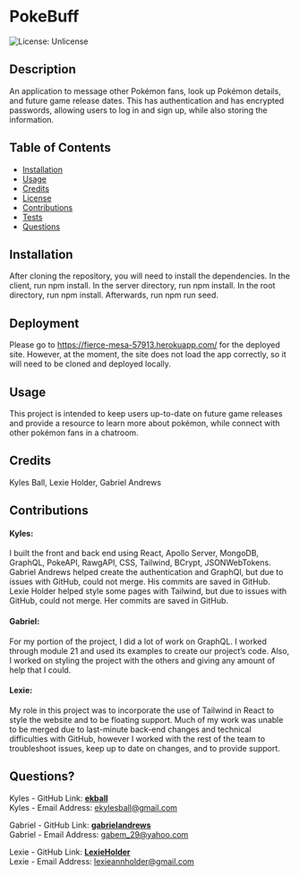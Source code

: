 # PokeBuff

![License: Unlicense](https://img.shields.io/badge/license-Unlicense-blue.svg)   

## Description
An application to message other Pokémon fans, look up Pokémon details, and future game release dates. This has authentication and has encrypted passwords, allowing users to log in and sign up, while also storing the information.   

        
## Table of Contents
* [Installation](#install)
* [Usage](#usage)
* [Credits](#credits)
* [License](#license)
* [Contributions](#contributions)
* [Tests](#tests)
* [Questions](#questions)   

         
## <a name="install"> Installation </a>
After cloning the repository, you will need to install the dependencies. In the client, run npm install. In the server directory, run npm install. In the root directory, run npm install. Afterwards, run npm run seed.

## Deployment
Please go to https://fierce-mesa-57913.herokuapp.com/ for the deployed site. However, at the moment, the site does not load the app correctly, so it will need to be cloned and deployed locally.

    
## <a name="usage"> Usage </a>
This project is intended to keep users up-to-date on future game releases and provide a resource to learn more about pokémon, while connect with other pokémon fans in a chatroom.   
     
     
## <a name="credits"> Credits </a>
Kyles Ball, Lexie Holder, Gabriel Andrews   

## <a name="contributions"> Contributions </a>
#### Kyles: 
I built the front and back end using React, Apollo Server, MongoDB, GraphQL, PokeAPI, RawgAPI, CSS, Tailwind, BCrypt, JSONWebTokens. Gabriel Andrews helped create the authentication and GraphQl, but due to issues with GitHub, could not merge. His commits are saved in GitHub. Lexie Holder helped style some pages with Tailwind, but due to issues with GitHub, could not merge. Her commits are saved in GitHub.

#### Gabriel:
For my portion of the project, I did a lot of work on GraphQL. I worked through module 21 and used its examples to create our project’s code. Also, I worked on styling the project with the others and giving any amount of help that I could.

#### Lexie:
My role in this project was to incorporate the use of Tailwind in React to style the website and to be floating support. Much of my work was unable to be merged due to last-minute back-end changes and technical difficulties with GitHub, however I worked with the rest of the team to troubleshoot issues, keep up to date on changes, and to provide support.

      
## <a name="questions"> Questions? </a>
Kyles - GitHub Link: **[ekball](https://github.com/ekball/)**   
Kyles - Email Address: <ekylesball@gmail.com>

Gabriel - GitHub Link: **[gabrielandrews](https://github.com/gabrielandrews/)**   
Gabriel - Email Address: <gabem_29@yahoo.com>

Lexie - GitHub Link: **[LexieHolder](https://github.com/LexieHolder/)**   
Lexie - Email Address: <lexieannholder@gmail.com>


